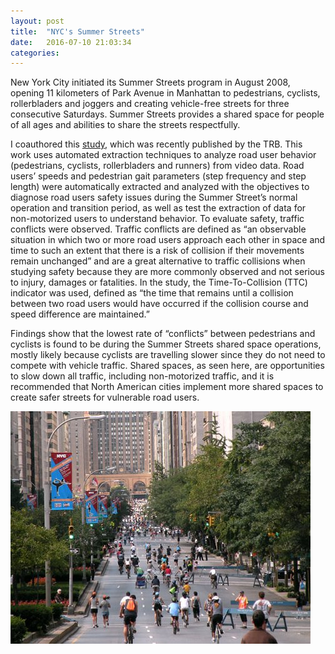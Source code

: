 ```yaml
---
layout: post
title:  "NYC's Summer Streets"
date:   2016-07-10 21:03:34
categories:  
---
```


New York City initiated its Summer Streets program in August 2008, opening 11 kilometers of Park Avenue in Manhattan to pedestrians, cyclists, rollerbladers and joggers and creating vehicle-free streets for three consecutive Saturdays. Summer Streets provides a shared space for people of all ages and abilities to share the streets respectfully. 

 
I coauthored this [study](http://docs.trb.org/prp/16-3394.pdf), which was recently published by the TRB. This work uses automated extraction techniques to analyze road user behavior (pedestrians, cyclists, rollerbladers and runners) from video data. Road users’ speeds and pedestrian gait parameters (step frequency and step length) were automatically extracted and analyzed with the objectives to diagnose road users safety issues during the Summer Street’s normal operation and transition period, as well as test the extraction of data for non-motorized users to understand behavior. To evaluate safety, traffic conflicts were observed. Traffic conflicts are defined as “an observable situation in which two or more road users approach each other in space and time to such an extent that there is a risk of collision if  their movements remain unchanged” and are a great alternative to traffic collisions when studying safety because they are more commonly observed and not serious to injury, damages or fatalities. In the study, the Time-To-Collision  (TTC) indicator was used, defined as “the time that remains until a collision between two road users would have occurred if the collision course and speed difference are maintained.”
 
Findings show that the lowest rate of “conflicts” between pedestrians and cyclists is found to be during the Summer Streets shared space operations, mostly likely because cyclists are travelling slower since they do not need to compete with vehicle traffic. Shared spaces, as seen here, are opportunities to slow down all traffic, including non-motorized traffic, and it is recommended that North American cities implement more shared spaces to create safer streets for vulnerable road users.

![Summer Streets](/images/summer_streets.jpg)

